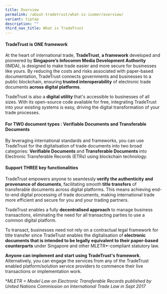 ```yaml
---
title: Overview
permalink: /about-tradetrust/what-is-isomer/overview/
variant: tiptap
description: ""
third_nav_title: What is TradeTrust
---
```

<h4>TradeTrust is ONE framework</h4><p>At the heart of international trade, <strong>TradeTrust</strong>, <strong>a framework</strong> developed and pioneered by<strong> Singapore’s Infocomm Media Development Authority</strong> (IMDA), is designed to make trade easier and more secure for businesses like yours. By reducing the costs and risks associated with paper-based documentation,<strong> </strong>TradeTrust connects governments and businesses to a public blockchain, ensuring<strong> trusted interoperability</strong> of electronic trade documents <strong>across digital platforms</strong>.</p><p>TradeTrust is also a <strong>digital utility </strong>that's accessible to businesses of all sizes. With its open-source code available for free, integrating TradeTrust into your existing systems is easy, driving the digital transformation of your trade processes.</p><h4>For TWO document types : Verifiable Documents and Transferable Documents</h4><p>By leveraging international standards and frameworks, you can use TradeTrust for the digitalisation of trade documents into two broad categories: <strong>Verifiable Documents </strong>and <strong>Transferable Documents </strong>into Electronic Transferable Records (ETRs) using blockchain technology.</p><h4>Support THREE key functionalities</h4><p>TradeTrust empowers anyone to seamlessly<strong> verify the authenticity and provenance of documents</strong>, facilitating smooth<strong> title transfers</strong> of<strong> </strong>transferable documents across digital platforms. This means achieving end-to-end digital processing of trade documents, making international trade more efficient and secure for you and your trading partners.</p><p>TradeTrust enables a fully <strong>decentralised approach</strong> to manage business transactions, eliminating the need for all transacting parties to use a common digital platform.</p><p>To transact, businesses need not rely on a contractual legal framework for title transfer since TradeTrust enables the digitalisation of<strong> electronic documents that is intended to be legally equivalent to their paper-based counterparts</strong> under Singapore and other MLETR*-compliant statutory law.</p><p><strong>Anyone can implement and start using TradeTrust's framework</strong>. Alternatively, you can engage the services from any of the TradeTrust enabled platform/solution service providers to commence their live transactions or implementation work.</p><p>*<em>MLETR = Model Law on Electronic Transferable Records published by United Nations Commission on International Trade Law in Sept 2017</em></p><p></p>